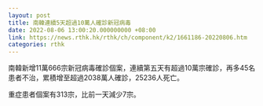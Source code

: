 ```yaml
---
layout: post
title: 南韓連續5天超過10萬人確診新冠病毒
date: 2022-08-06 13:00:20.000000000 +08:00
link: https://news.rthk.hk/rthk/ch/component/k2/1661186-20220806.htm
categories: rthk
---
```


南韓新增11萬666宗新冠病毒確診個案，連續第五天有超過10萬宗確診，再多45名患者不治，累積增至超過2038萬人確診，25236人死亡。

重症患者個案有313宗，比前一天減少7宗。
